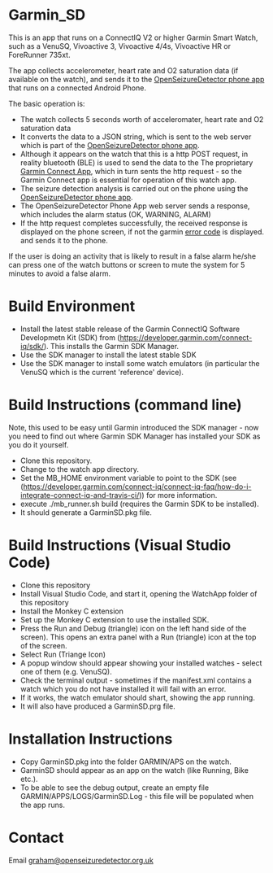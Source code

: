 Garmin_SD
=========

This is an app that runs on a ConnectIQ V2 or higher Garmin Smart Watch,
such as a VenuSQ, Vivoactive 3, Vivoactive 4/4s, Vivoactive HR or ForeRunner 735xt.

The app collects accelerometer, heart rate and O2 saturation data (if available on the watch), and sends it to the 
[OpenSeizureDetector phone app](https://github.com/OpenSeizureDetector/Android_Pebble_SD) that runs on a connected Android Phone.

The basic operation is:
  * The watch collects 5 seconds worth of acceleromater, heart rate and O2 saturation data
  * It converts the data to a JSON string, which is sent to the web server which is part of the [OpenSeizureDetector phone app](https://github.com/OpenSeizureDetector/Android_Pebble_SD). 
  * Although it appears on the watch that this is a http POST request, in reality bluetooth (BLE) is used to send the data to the The proprietary [Garmin Connect App](https://play.google.com/store/apps/details?id=com.garmin.android.apps.connectmobile&hl=en_GB), which in turn sents the http request - so the Garmin Connect app is essential for operation of this watch app.
  * The seizure detection analysis is carried out on the phone using the [OpenSeizureDetector phone app](https://github.com/OpenSeizureDetector/Android_Pebble_SD).
  * The OpenSeizureDetector Phone App web server sends a response, which includes the alarm status (OK, WARNING, ALARM)
  * If the http request completes successfully, the received response is displayed on the phone screen, if not the garmin [error code](https://developer.garmin.com/connect-iq/api-docs/Toybox/Communications.html) is displayed.
and sends it to the phone.

If the user is doing an activity that is likely to result in a false alarm he/she can press one of the watch buttons or screen to mute the system for 5 minutes to avoid a false alarm.

# Build Environment
  * Install the latest stable release of the Garmin ConnectIQ Software Developmetn Kit (SDK) from (https://developer.garmin.com/connect-iq/sdk/).  This installs the Garmin SDK Manager.
  * Use the SDK manager to install the latest stable SDK
  * Use the SDK manager to install some watch emulators (in particular the VenuSQ which is the current 'reference' device).

# Build Instructions (command line)
Note, this used to be easy until Garmin introduced the SDK manager - now you need to find out where Garmin SDK Manager has installed your SDK as you do it yourself.
  * Clone this repository.
  * Change to the watch app directory.
  * Set the MB_HOME environment variable to point to the SDK (see (https://developer.garmin.com/connect-iq/connect-iq-faq/how-do-i-integrate-connect-iq-and-travis-ci/)) for more information.
  * execute ./mb_runner.sh build   (requires the Garmin SDK to be installed).
  * It should generate a GarminSD.pkg file.

# Build Instructions (Visual Studio Code)
  * Clone this repository
  * Install Visual Studio Code, and start it, opening the WatchApp folder of this repository
  * Install the Monkey C extension
  * Set up the Monkey C extension to use the installed SDK.
  * Press the Run and Debug (triangle) icon on the left hand side of the screen).   This opens an extra panel with a Run (triangle) icon at the top of the screen.
  * Select Run (Triange Icon)
  * A popup window should appear showing your installed watches - select one of them (e.g. VenuSQ).
  * Check the terminal output - sometimes if the manifest.xml contains a watch which you do not have installed it will fail with an error.
  * If it works, the watch emulator should shart, showing the app running.
  * It will also have produced a GarminSD.prg file.
  


# Installation Instructions
  * Copy GarminSD.pkg into the folder GARMIN/APS on the watch.   
  * GarminSD should appear as an app on the watch (like Running, Bike etc.).
  * To be able to see the debug output, create an empty file GARMIN/APPS/LOGS/GarminSD.Log - this file will be populated when the app runs.

# Contact
Email graham@openseizuredetector.org.uk 


   
   


